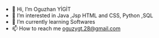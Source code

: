 - 👋 Hi, I’m Oguzhan YİGİT
- 👀 I’m interested in Java ,Jsp HTML and CSS, Python ,SQL 
- 📖 I’m currently learning Softwares
- 📫 How to reach me oguzygt.28@gmail.com

<!---
Ogzygt28/Ogzygt28 is a ✨ special ✨ repository because its `README.md` (this file) appears on your GitHub profile.
You can click the Preview link to take a look at your changes.
--->

